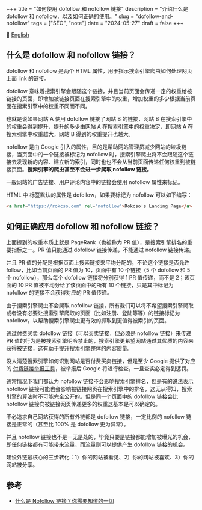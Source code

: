 +++
title = "如何使用 dofollow 和 nofollow 链接"
description = "介绍什么是 dofollow 和 nofollow，以及如何正确的使用。"
slug = "dofollow-and-nofollow"
tags = ["SEO", "note"]
date = "2024-05-27"
draft = false
+++

🔄 [English](/p/dofollow-and-nofollow-en/)

## 什么是 dofollow 和 nofollow 链接？

dofollow 和 nofollow 是两个 HTML 属性，用于指示搜索引擎爬虫如何处理网页上面 link 的链接。

dofollow 意味着搜索引擎会跟随这个链接，并且当前页面会传递一定的权重给被链接的页面，即增加被链接页面在搜索引擎中的权重，增加权重的多少根据当前页面在搜索引擎中的权重不同而不同。

也就是说如果网站 A 使用 dofollow 链接了网站 B 的链接，网站 B 在搜索引擎中的权重会得到提升，提升的多少由网站 A 在搜索引擎中的权重决定，即网站 A 在搜索引擎中权重越大，网站 B 得到的权重提升也越大。

nofollow 是由 Google 引入的属性，目的是帮助网站管理员减少网站的垃圾链接，当页面中的一个链接被标记为 nofollow 时，搜索引擎爬虫将不会跟随这个链接去发现新的内容、建立新的索引，同时也也不会从当前页面传递任何权重到被链接页面。**搜索引擎的爬虫甚至不会进一步爬取 nofollow 链接。**

一般网站的广告链接、用户评论内容中的链接会使用 nofollow 属性来标记。

HTML 中 <a> 标签默认的属性是 dofollow，如果要标记为 nofollow 可以如下编写：

```html
<a href="https://rokcso.com" rel="nofollow">Rokcso's Landing Page</a>
```

## 如何正确应用 dofollow 和 nofollow 链接？

上面提到的权重本质上就是 PageRank（也被称为 PR 值），是搜索引擎排名的重要指标之一。PR 值只能通过 dofollow 链接传递，不能通过 nofollow 链接传递。

并且 PR 值的分配是根据页面上搜索链接来平均分配的，不论这个链接是否允许 follow，比如当前页面的 PR 值为 10，页面中有 10 个链接（5 个 dofollow 和 5 个 nofollow），那么每个 dofollow 链接将分别获得 1 PR 值传递，而不是 2；该页面的 10 PR 值被平均分给了该页面中的所有 10 个链接，只是其中标记为 nofollow 的链接不会获得对应的 PR 值传递。

由于搜索引擎爬虫不会爬取 nofollow 链接，所有我们可以将不希望搜索引擎爬取或者没有必要让搜索引擎爬取的页面（比如注册、登陆等等）的链接标记为 nofollow，以帮助搜索引擎爬虫更有效的抓取到更值得被索引的页面。

通过付费买卖 dofollow 链接（可以买卖链接，但必须是 nofollow 链接）来传递 PR 值的行为是被搜索引擎明令禁止的，搜索引擎更希望网站通过其优质的内容来获得被链接，这有助于提升搜索引擎整体的内容质量。

没人清楚搜索引擎如何识别网站是否付费买卖链接，但是至少 Google 提供了对应的 [付费链接举报工具](https://www.google.com/webmasters/tools/paidlinks)，被举报后 Google 将进行检查，一旦查实必定得到惩罚。

通常情况下我们都认为 nofollow 链接不会影响搜索引擎排名，但是有的说法表示 nofollow 链接可能也会影响被链接网页在搜索引擎中的排名，这无从得知，搜索引擎的算法时不可能完全公开的。但是同一个页面中的 dofollow 链接会比 nofollow 链接向被链接网页传递更多的权重这基本是可以确定的。

不必追求自己网站获得的所有外链都是 dofollow 链接，一定比例的 nofollow 链接是正常的（甚至比 100% 是 dofollow 更为异常）。

并且 nofollow 链接也不是一无是处的，毕竟只要是链接都能增加被曝光的机会，即任何链接都有可能带来流量，而流量则可以提供产生 dofollow 链接的机会。

建设外链最核心的三步转化：1）你的网站被看见、2）你的网站被喜欢、3）你的网站被分享。

## 参考

- [什么是 Nofollow 链接？你需要知道的一切](https://ahrefs.com/blog/zh/nofollow-links/)

